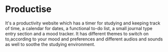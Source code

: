 # Productise
It's a productivity website which has a timer for studying and keeping track of time, a calendar for dates, a functional to-do list, a small journal type entry section and a mood tracker. It has different themes to switch on to,according to your mood and preferences and different audios and sounds as well to soothe the studying environment. 
